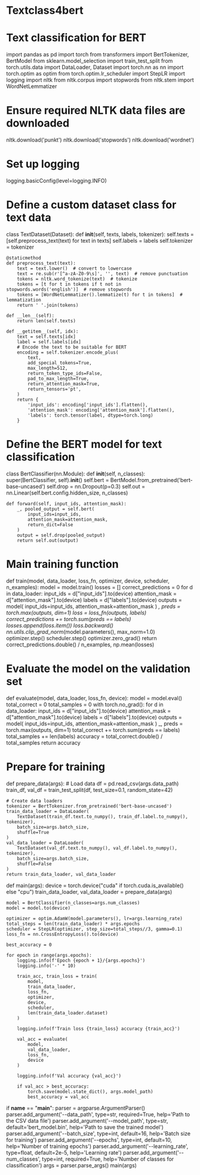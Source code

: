 # Textclass4bert
# Text classification for BERT

import pandas as pd
import torch
from transformers import BertTokenizer, BertModel
from sklearn.model_selection import train_test_split
from torch.utils.data import DataLoader, Dataset
import torch.nn as nn
import torch.optim as optim
from torch.optim.lr_scheduler import StepLR
import logging
import nltk
from nltk.corpus import stopwords
from nltk.stem import WordNetLemmatizer

# Ensure required NLTK data files are downloaded
nltk.download('punkt')
nltk.download('stopwords')
nltk.download('wordnet')

# Set up logging
logging.basicConfig(level=logging.INFO)

# Define a custom dataset class for text data
class TextDataset(Dataset):
    def __init__(self, texts, labels, tokenizer):
        self.texts = [self.preprocess_text(text) for text in texts]
        self.labels = labels
        self.tokenizer = tokenizer

    @staticmethod
    def preprocess_text(text):
        text = text.lower()  # convert to lowercase
        text = re.sub(r'[^a-zA-Z0-9\s]', '', text)  # remove punctuation
        tokens = nltk.word_tokenize(text)  # tokenize
        tokens = [t for t in tokens if t not in stopwords.words('english')]  # remove stopwords
        tokens = [WordNetLemmatizer().lemmatize(t) for t in tokens]  # lemmatization
        return ' '.join(tokens)

    def __len__(self):
        return len(self.texts)

    def __getitem__(self, idx):
        text = self.texts[idx]
        label = self.labels[idx]
        # Encode the text to be suitable for BERT
        encoding = self.tokenizer.encode_plus(
            text,
            add_special_tokens=True,
            max_length=512,
            return_token_type_ids=False,
            pad_to_max_length=True,
            return_attention_mask=True,
            return_tensors='pt',
        )
        return {
            'input_ids': encoding['input_ids'].flatten(),
            'attention_mask': encoding['attention_mask'].flatten(),
            'labels': torch.tensor(label, dtype=torch.long)
        }

# Define the BERT model for text classification
class BertClassifier(nn.Module):
    def __init__(self, n_classes):
        super(BertClassifier, self).__init__()
        self.bert = BertModel.from_pretrained('bert-base-uncased')
        self.drop = nn.Dropout(p=0.3)
        self.out = nn.Linear(self.bert.config.hidden_size, n_classes)

    def forward(self, input_ids, attention_mask):
        _, pooled_output = self.bert(
            input_ids=input_ids,
            attention_mask=attention_mask,
            return_dict=False
        )
        output = self.drop(pooled_output)
        return self.out(output)

# Main training function
def train(model, data_loader, loss_fn, optimizer, device, scheduler, n_examples):
    model = model.train()
    losses = []
    correct_predictions = 0
    for d in data_loader:
        input_ids = d["input_ids"].to(device)
        attention_mask = d["attention_mask"].to(device)
        labels = d["labels"].to(device)
        outputs = model(
            input_ids=input_ids,
            attention_mask=attention_mask
        )
        _, preds = torch.max(outputs, dim=1)
        loss = loss_fn(outputs, labels)
        correct_predictions += torch.sum(preds == labels)
        losses.append(loss.item())
        loss.backward()
        nn.utils.clip_grad_norm_(model.parameters(), max_norm=1.0)
        optimizer.step()
        scheduler.step()
        optimizer.zero_grad()
    return correct_predictions.double() / n_examples, np.mean(losses)

# Evaluate the model on the validation set
def evaluate(model, data_loader, loss_fn, device):
    model = model.eval()
    total_correct = 0
    total_samples = 0
    with torch.no_grad():
        for d in data_loader:
            input_ids = d["input_ids"].to(device)
            attention_mask = d["attention_mask"].to(device)
            labels = d["labels"].to(device)
            outputs = model(
                input_ids=input_ids,
                attention_mask=attention_mask
            )
            _, preds = torch.max(outputs, dim=1)
            total_correct += torch.sum(preds == labels)
            total_samples += len(labels)
    accuracy = total_correct.double() / total_samples
    return accuracy

# Prepare for training
def prepare_data(args):
    # Load data
    df = pd.read_csv(args.data_path)
    train_df, val_df = train_test_split(df, test_size=0.1, random_state=42)

    # Create data loaders
    tokenizer = BertTokenizer.from_pretrained('bert-base-uncased')
    train_data_loader = DataLoader(
        TextDataset(train_df.text.to_numpy(), train_df.label.to_numpy(), tokenizer),
        batch_size=args.batch_size,
        shuffle=True
    )
    val_data_loader = DataLoader(
        TextDataset(val_df.text.to_numpy(), val_df.label.to_numpy(), tokenizer),
        batch_size=args.batch_size,
        shuffle=False
    )
    return train_data_loader, val_data_loader

def main(args):
    device = torch.device("cuda" if torch.cuda.is_available() else "cpu")
    train_data_loader, val_data_loader = prepare_data(args)

    model = BertClassifier(n_classes=args.num_classes)
    model = model.to(device)

    optimizer = optim.AdamW(model.parameters(), lr=args.learning_rate)
    total_steps = len(train_data_loader) * args.epochs
    scheduler = StepLR(optimizer, step_size=total_steps//3, gamma=0.1)
    loss_fn = nn.CrossEntropyLoss().to(device)

    best_accuracy = 0

    for epoch in range(args.epochs):
        logging.info(f'Epoch {epoch + 1}/{args.epochs}')
        logging.info('-' * 10)

        train_acc, train_loss = train(
            model,
            train_data_loader,
            loss_fn,
            optimizer,
            device,
            scheduler,
            len(train_data_loader.dataset)
        )

        logging.info(f'Train loss {train_loss} accuracy {train_acc}')

        val_acc = evaluate(
            model,
            val_data_loader,
            loss_fn,
            device
        )

        logging.info(f'Val accuracy {val_acc}')

        if val_acc > best_accuracy:
            torch.save(model.state_dict(), args.model_path)
            best_accuracy = val_acc

if __name__ == "__main__":
    parser = argparse.ArgumentParser()
    parser.add_argument('--data_path', type=str, required=True, help='Path to the CSV data file')
    parser.add_argument('--model_path', type=str, default='bert_model.bin', help='Path to save the trained model')
    parser.add_argument('--batch_size', type=int, default=16, help='Batch size for training')
    parser.add_argument('--epochs', type=int, default=10, help='Number of training epochs')
    parser.add_argument('--learning_rate', type=float, default=2e-5, help='Learning rate')
    parser.add_argument('--num_classes', type=int, required=True, help='Number of classes for classification')
    args = parser.parse_args()
    main(args)

